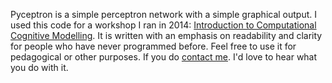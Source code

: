Pyceptron is a simple perceptron network with a simple graphical output. I used this code for a workshop I ran in 2014: [Introduction to Computational Cognitive Modelling](https://sites.google.com/site/introcompcog/). It is written with an emphasis on readability and clarity for people who have never programmed before. Feel free to use it for pedagogical or other purposes. If you do [contact me](olivia@oliviaguest.com). I'd love to hear what you do with it.
